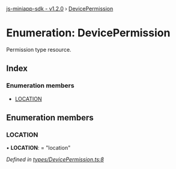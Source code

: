 [js-miniapp-sdk - v1.2.0](../README.md) › [DevicePermission](devicepermission.md)

# Enumeration: DevicePermission

Permission type resource.

## Index

### Enumeration members

* [LOCATION](devicepermission.md#location)

## Enumeration members

###  LOCATION

• **LOCATION**: = "location"

*Defined in [types/DevicePermission.ts:8](https://github.com/rakutentech/js-miniapp/blob/2466e71/js-miniapp-sdk/src/types/DevicePermission.ts#L8)*
